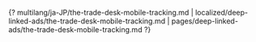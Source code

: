 {? multilang/ja-JP/the-trade-desk-mobile-tracking.md | localized/deep-linked-ads/the-trade-desk-mobile-tracking.md | pages/deep-linked-ads/the-trade-desk-mobile-tracking.md ?}
